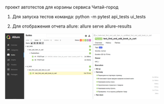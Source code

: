 проект автотестов для корзины сервиса Читай-город

1. Для запуска тестов команда: python -m pytest api_tests ui_tests

2. Для отображения отчета allure: allure serve allure-results

![2024-07-05_11-12-24.png](2024-07-05_11-12-24.png)